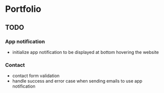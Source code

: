 # Portfolio

## TODO

### App notification

- initialize app notification to be displayed at bottom hovering the website

### Contact

- contact form validation
- handle success and error case when sending emails to use app notification
